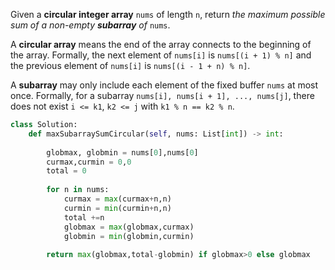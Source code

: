 Given a **circular integer array** `nums` of length `n`, return _the maximum possible sum of a non-empty **subarray** of_ `nums`.

A **circular array** means the end of the array connects to the beginning of the array. Formally, the next element of `nums[i]` is `nums[(i + 1) % n]` and the previous element of `nums[i]` is `nums[(i - 1 + n) % n]`.

A **subarray** may only include each element of the fixed buffer `nums` at most once. Formally, for a subarray `nums[i], nums[i + 1], ..., nums[j]`, there does not exist `i <= k1`, `k2 <= j` with `k1 % n == k2 % n`.

```python
class Solution:
    def maxSubarraySumCircular(self, nums: List[int]) -> int:
        
        globmax, globmin = nums[0],nums[0]
        curmax,curmin = 0,0
        total = 0
        
        for n in nums:
            curmax = max(curmax+n,n)
            curmin = min(curmin+n,n)
            total +=n
            globmax = max(globmax,curmax)
            globmin = min(globmin,curmin)
        
        return max(globmax,total-globmin) if globmax>0 else globmax
```


